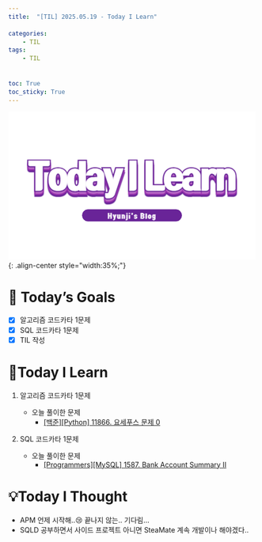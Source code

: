 ```yaml
---
title:  "[TIL] 2025.05.19 - Today I Learn" 

categories: 
    - TIL
tags: 
    - TIL


toc: True
toc_sticky: True
---
```


![TIL](/assets/images/TIL3.png){: .align-center style="width:35%;"}


# 🎯 Today’s Goals
- [x] 알고리즘 코드카타 1문제
- [x] SQL 코드카타 1문제
- [x] TIL 작성

# 👀Today I Learn
1. 알고리즘 코드카타 1문제

   - 오늘 풀이한 문제
     - [[백준][Python] 11866. 요세푸스 문제 0](https://hzi09.github.io/python_boj/python_11866/)

2. SQL 코드카타 1문제

   - 오늘 풀이한 문제
     - [[Programmers][MySQL] 1587. Bank Account Summary II](https://hzi09.github.io/mysql_leetcode/lc_sql_1587)


# 💡Today I Thought
- APM 언제 시작해..😢 끝나지 않는.. 기다림...
- SQLD 공부하면서 사이드 프로젝트 아니면 SteaMate 계속 개발이나 해야겠다..
